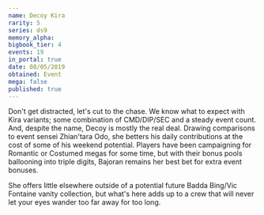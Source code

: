 ```yaml
---
name: Decoy Kira
rarity: 5
series: ds9
memory_alpha:
bigbook_tier: 4
events: 19
in_portal: true
date: 08/05/2019
obtained: Event
mega: false
published: true
---
```


Don't get distracted, let's cut to the chase. We know what to expect with Kira variants; some combination of CMD/DIP/SEC and a steady event count. And, despite the name, Decoy is mostly the real deal. Drawing comparisons to event sensei Zhian'tara Odo, she betters his daily contributions at the cost of some of his weekend potential. Players have been campaigning for Romantic or Costumed megas for some time, but with their bonus pools ballooning into triple digits, Bajoran remains her best bet for extra event bonuses.

She offers little elsewhere outside of a potential future Badda Bing/Vic Fontaine vanity collection, but what's here adds up to a crew that will never let your eyes wander too far away for too long.
